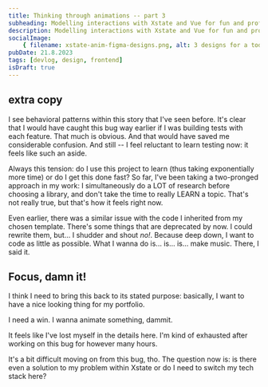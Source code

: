 ```yaml
---
title: Thinking through animations -- part 3
subheading: Modelling interactions with Xstate and Vue for fun and profit. A devlog.
description: Modelling interactions with Xstate and Vue for fun and profit. A devlog.
socialImage:
    { filename: xstate-anim-figma-designs.png, alt: 3 designs for a todo app. }
pubDate: 21.8.2023
tags: [devlog, design, frontend]
isDraft: true
---
```


## extra copy

I see behavioral patterns within this story that I've seen before. It's clear that I would have caught this bug way earlier if I was building tests with each feature. That much is obvious. And that would have saved me considerable confusion. And still -- I feel reluctant to learn testing now: it feels like such an aside.

Always this tension: do I use this project to learn (thus taking exponentially more time) or do I get this done fast? So far, I've been taking a two-pronged approach in my work: I simultaneously do a LOT of research before choosing a library, and don't take the time to really LEARN a topic. That's not really true, but that's how it feels right now.

Even earlier, there was a similar issue with the code I inherited from my chosen template. There's some things that are deprecated by now. I could rewrite them, but... I shudder and shout _no!_. Because deep down, I want to code as little as possible. What I wanna do is... is... is... make music. There, I said it.

## Focus, damn it!

I think I need to bring this back to its stated purpose: basically, I want to have a nice looking thing for my portfolio.

I need a win. I wanna animate something, dammit.

It feels like I've lost myself in the details here. I'm kind of exhausted after working on this bug for however many hours.

It's a bit difficult moving on from this bug, tho. The question now is: is there even a solution to my problem within Xstate or do I need to switch my tech stack here?
